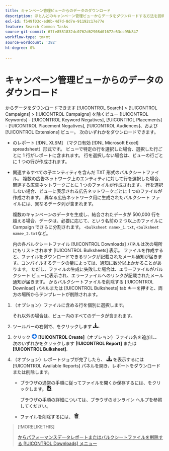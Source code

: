```yaml
---
title: キャンペーン管理ビューからのデータのダウンロード
description: ほとんどのキャンペーン管理ビューからデータをダウンロードする方法を説明します。
exl-id: f549f03c-ed0b-4d7d-8d7e-91192c17e77e
feature: Search Common Tasks
source-git-commit: 67fe8581832dc0762d62908d01672e53cc95b847
workflow-type: tm+mt
source-wordcount: '382'
ht-degree: 0%

---
```


# キャンペーン管理ビューからのデータのダウンロード

からデータをダウンロードできます [!UICONTROL Search] > [!UICONTROL Campaigns] > [!UICONTROL Campaigns] を除くビュー [!UICONTROL Keywords] - [!UICONTROL Keyword Negatives], [!UICONTROL Placements] - [!UICONTROL Placement Negatives], [!UICONTROL Audiences]、および [!UICONTROL Extensions] ビュー。 次のいずれかをダウンロードできます。

* のレポート [!DNL XLSM] （マクロ有効 [!DNL Microsoft Excel] spreadsheet）形式です。 ビューで特定の行を選択した場合、選択した行ごとに 1 行がレポートに含まれます。 行を選択しない場合は、ビューの行ごとに 1 つの行が作成されます。

* 関連するすべての子エンティティを含んだ TXT 形式のバルクシートファイル。 複数の広告ネットワーク上のエンティティに対して行を選択した場合、関連する広告ネットワークごとに 1 つのファイルが作成されます。 行を選択しない場合、ビューに表示される広告ネットワークごとに 1 つのファイルが作成されます。 異なる広告ネットワーク用に生成されたバルクシート ファイルには、異なるデータ列が含まれます。

  複数のキャンペーンのデータを生成し、結合されたデータが 500,000 行を超える場合、データは、必要に応じて、という名前の 2 つ以上のファイルに Campaign でさらに分割されます。 `<bulksheet name>_1.txt`, `<bulksheet name>_2.txt`など。

  内の各バルクシートファイル [!UICONTROL Downloads] パネルは次の場所にもリストされます [!UICONTROL Bulksheets] 表示。 ファイルを作成すると、ファイルをダウンロードできるリンクが記載されたメール通知が届きます。コンパイルするデータの量によっては、通知に数分以上かかることがあります。 ただし、ファイルの生成に失敗した場合は、エラーファイルがバルクシート ビューに表示され、エラーファイルへのリンクが記載されたメール通知が届きます。 からバルクシートファイルを削除する [!UICONTROL Download] パネルまたは [!UICONTROL Bulksheets] tab キーを押すと、両方の場所からテンプレートが削除されます。

1. （オプション）ファイルに含める行を個別に選択します。

   それ以外の場合は、ビュー内のすべてのデータが含まれます。

1. ツールバーの右側で、をクリックします ![レポートのダウンロード](/help/search-social-commerce/assets/download.png "レポートのダウンロード").

1. クリック ![作成](/help/search-social-commerce/assets/add.png "作成") **[!UICONTROL Create]**（オプション）ファイル名を追加し、次のいずれかをクリックします **[!UICONTROL Report]** または **[!UICONTROL Bulksheet]**.

1. （オプション）レポートジョブが完了したら、 ![レポートのダウンロード](/help/search-social-commerce/assets/download.png "レポートのダウンロード") を表示するには [!UICONTROL Available Reports] パネルを開き、レポートをダウンロードまたは削除します。

   * ブラウザの通常の手順に従ってファイルを開くか保存するには、をクリックします。 ![スプレッドシートをダウンロード](/help/search-social-commerce/assets/download-spreadsheet.png "スプレッドシートをダウンロード").

     ブラウザの手順の詳細については、ブラウザのオンライン ヘルプを参照してください。

   * ファイルを削除するには、 ![削除](/help/search-social-commerce/assets/delete.png "削除").

>[!MORELIKETHIS]
>
>[からパフォーマンスデータレポートまたはバルクシートファイルを削除する [!UICONTROL Downloads] メニュー](/help/search-social-commerce/common-tasks/navigation-editing-selection/download-delete-data.md)
